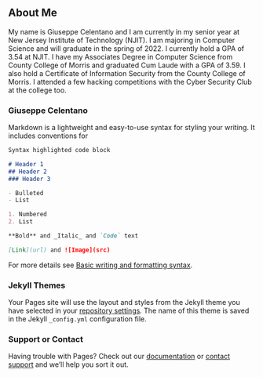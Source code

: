 ## About Me

My name is Giuseppe Celentano and I am currently in my senior year at New Jersey Institute of Technology (NJIT). I am majoring in Computer Science and will graduate in the spring of 2022. I currently hold a GPA of 3.54 at NJIT. I have my Associates Degree in Computer Science from County College of Morris and graduated Cum Laude with a GPA of 3.59. I also hold a Certificate of Information Security from the County College of Morris. I attended a few hacking competitions with the Cyber Security Club at the college too. 
### Giuseppe Celentano

Markdown is a lightweight and easy-to-use syntax for styling your writing. It includes conventions for

```markdown
Syntax highlighted code block

# Header 1
## Header 2
### Header 3

- Bulleted
- List

1. Numbered
2. List

**Bold** and _Italic_ and `Code` text

[Link](url) and ![Image](src)
```

For more details see [Basic writing and formatting syntax](https://docs.github.com/en/github/writing-on-github/getting-started-with-writing-and-formatting-on-github/basic-writing-and-formatting-syntax).

### Jekyll Themes

Your Pages site will use the layout and styles from the Jekyll theme you have selected in your [repository settings](https://github.com/Giuseppe1477/giuseppe1477.github.io/settings/pages). The name of this theme is saved in the Jekyll `_config.yml` configuration file.

### Support or Contact

Having trouble with Pages? Check out our [documentation](https://docs.github.com/categories/github-pages-basics/) or [contact support](https://support.github.com/contact) and we’ll help you sort it out.
